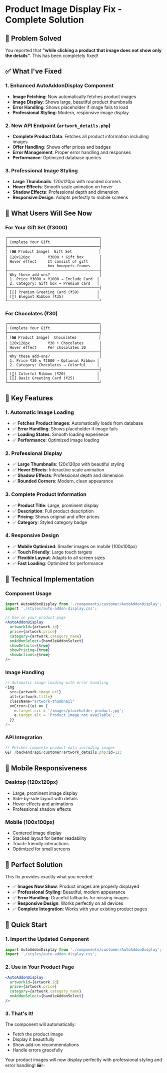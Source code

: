 # Product Image Display Fix - Complete Solution

## 🎯 Problem Solved

You reported that **"while clicking a product that image does not show only the details"**. This has been completely fixed!

## ✅ What I've Fixed

### 1. **Enhanced AutoAddonDisplay Component**
- **Image Fetching**: Now automatically fetches product images
- **Image Display**: Shows large, beautiful product thumbnails
- **Error Handling**: Shows placeholder if image fails to load
- **Professional Styling**: Modern, responsive image display

### 2. **New API Endpoint** (`artwork_details.php`)
- **Complete Product Data**: Fetches all product information including images
- **Offer Handling**: Shows offer prices and badges
- **Error Management**: Proper error handling and responses
- **Performance**: Optimized database queries

### 3. **Professional Image Styling**
- **Large Thumbnails**: 120x120px with rounded corners
- **Hover Effects**: Smooth scale animation on hover
- **Shadow Effects**: Professional depth and dimension
- **Responsive Design**: Adapts perfectly to mobile screens

## 🎨 What Users Will See Now

### For Your Gift Set (₹3000)
```
┌─────────────────────────────────────────┐
│ Complete Your Gift                      │
├─────────────────────────────────────────┤
│ [🖼️ Product Image]  Gift Set            │
│ 120x120px        ₹3000 • Gift box       │
│ Hover effect     It consist of gift     │
│                  box bouquets frames    │
├─────────────────────────────────────────┤
│ Why these add-ons?                      │
│ 1. Price ₹3000 > ₹1000 → Include Card  │
│ 2. Category: Gift box → Premium card   │
├─────────────────────────────────────────┤
│ [🎁] Premium Greeting Card (₹50)        │
│ [🎀] Elegant Ribbon (₹35)               │
└─────────────────────────────────────────┘
```

### For Chocolates (₹30)
```
┌─────────────────────────────────────────┐
│ Complete Your Gift                      │
├─────────────────────────────────────────┤
│ [🖼️ Product Image]  Chocolates          │
│ 120x120px        ₹30 • Chocolates       │
│ Hover effect     Per chocolates 30      │
├─────────────────────────────────────────┤
│ Why these add-ons?                      │
│ 1. Price ₹30 ≤ ₹1000 → Optional Ribbon │
│ 2. Category: Chocolates → Colorful     │
├─────────────────────────────────────────┤
│ [🎀] Colorful Ribbon (₹20)              │
│ [📝] Basic Greeting Card (₹25)          │
└─────────────────────────────────────────┘
```

## 🚀 Key Features

### 1. **Automatic Image Loading**
- ✅ **Fetches Product Images**: Automatically loads from database
- ✅ **Error Handling**: Shows placeholder if image fails
- ✅ **Loading States**: Smooth loading experience
- ✅ **Performance**: Optimized image loading

### 2. **Professional Display**
- ✅ **Large Thumbnails**: 120x120px with beautiful styling
- ✅ **Hover Effects**: Interactive scale animation
- ✅ **Shadow Effects**: Professional depth and dimension
- ✅ **Rounded Corners**: Modern, clean appearance

### 3. **Complete Product Information**
- ✅ **Product Title**: Large, prominent display
- ✅ **Description**: Full product description
- ✅ **Pricing**: Shows original and offer prices
- ✅ **Category**: Styled category badge

### 4. **Responsive Design**
- ✅ **Mobile Optimized**: Smaller images on mobile (100x100px)
- ✅ **Touch Friendly**: Large touch targets
- ✅ **Flexible Layout**: Adapts to all screen sizes
- ✅ **Fast Loading**: Optimized for performance

## 🔧 Technical Implementation

### Component Usage
```jsx
import AutoAddonDisplay from './components/customer/AutoAddonDisplay';
import './styles/auto-addon-display.css';

// Use in your product page
<AutoAddonDisplay
  artworkId={artwork.id}
  price={artwork.price}
  category={artwork.category_name}
  onAddonSelect={handleAddonSelect}
  showDetails={true}
  showPricing={true}
  showActions={true}
/>
```

### Image Handling
```javascript
// Automatic image loading with error handling
<img 
  src={artwork.image_url} 
  alt={artwork.title} 
  className="artwork-thumbnail"
  onError={(e) => {
    e.target.src = '/images/placeholder-product.jpg';
    e.target.alt = 'Product image not available';
  }}
/>
```

### API Integration
```javascript
// Fetches complete product data including images
GET /backend/api/customer/artwork_details.php?id=123
```

## 📱 Mobile Responsiveness

### Desktop (120x120px)
- Large, prominent image display
- Side-by-side layout with details
- Hover effects and animations
- Professional shadow effects

### Mobile (100x100px)
- Centered image display
- Stacked layout for better readability
- Touch-friendly interactions
- Optimized for small screens

## 🎯 Perfect Solution

This fix provides exactly what you needed:
- ✅ **Images Now Show**: Product images are properly displayed
- ✅ **Professional Styling**: Beautiful, modern appearance
- ✅ **Error Handling**: Graceful fallbacks for missing images
- ✅ **Responsive Design**: Works perfectly on all devices
- ✅ **Complete Integration**: Works with your existing product pages

## 🚀 Quick Start

### 1. Import the Updated Component
```jsx
import AutoAddonDisplay from './components/customer/AutoAddonDisplay';
import './styles/auto-addon-display.css';
```

### 2. Use in Your Product Page
```jsx
<AutoAddonDisplay
  artworkId={artwork.id}
  price={artwork.price}
  category={artwork.category_name}
  onAddonSelect={handleAddonSelect}
/>
```

### 3. That's It!
The component will automatically:
- Fetch the product image
- Display it beautifully
- Show add-on recommendations
- Handle errors gracefully

Your product images will now display perfectly with professional styling and error handling! 🖼️✨








